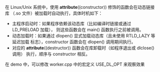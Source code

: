 在 Linux/Unix 系统中，使用 __attribute__((constructor)) 修饰的函数会在动态链接库
（.so 文件）被加载时自动执行，具体时机如下：
* 主程序启动时：如果程序依赖该动态库（比如编译时链接或通过 LD_PRELOAD 加载），
  则这些函数会在 main() 函数执行之前被调用。
* 动态加载时：如果通过 dlopen() 显式加载动态库（且未使用 RTLD_LAZY 等延迟加载
  标志），constructor 函数会在 dlopen() 调用期间执行。
* 对应的 __attribute__((destructor)) 函数会在库卸载时（如程序退出或 dlclose() 调用）
  执行，顺序与 constructor 相反。

在 demo 中，可以修改 worker.cpp 中的宏定义 USE_DL_OPT 来观察效果
